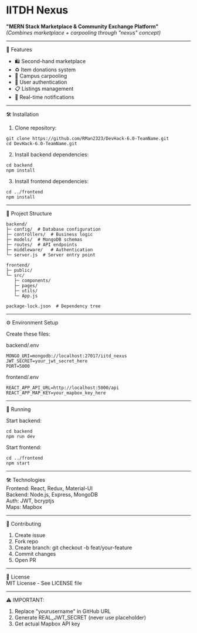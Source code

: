 # IITDH Nexus
**"MERN Stack Marketplace & Community Exchange Platform"**<br>
_(Combines marketplace + carpooling through "nexus" concept)_

--------------------------------------------------

🌟 Features  
- 🛍️ Second-hand marketplace  
- ♻️ Item donations system  
- 🚗 Campus carpooling  
- 🔐 User authentication  
- 📋 Listings management  
- 🔔 Real-time notifications  

--------------------------------------------------

🛠️ Installation  

1. Clone repository:  
```
git clone https://github.com/RMan2323/DevHack-6.0-TeamName.git
cd DevHack-6.0-TeamName.git  
```
2. Install backend dependencies:  
```
cd backend  
npm install  
```
3. Install frontend dependencies:  
```
cd ../frontend  
npm install  
```
--------------------------------------------------

📁 Project Structure  
```
backend/  
├─ config/  # Database configuration
├─ controllers/  # Business logic
├─ models/  # MongoDB schemas
├─ routes/  # API endpoints
├─ middleware/   # Authentication
└─ server.js  # Server entry point

frontend/  
├─ public/  
└─ src/  
   ├─ components/  
   ├─ pages/  
   ├─ utils/  
   └─ App.js  

package-lock.json  # Dependency tree
```
--------------------------------------------------

⚙️ Environment Setup  

Create these files:  

backend/.env  
```
MONGO_URI=mongodb://localhost:27017/iitd_nexus  
JWT_SECRET=your_jwt_secret_here  
PORT=5000  
```
frontend/.env  
```
REACT_APP_API_URL=http://localhost:5000/api  
REACT_APP_MAP_KEY=your_mapbox_key_here  
```
--------------------------------------------------

🚀 Running  

Start backend:  
```
cd backend  
npm run dev  
```
Start frontend:  
```
cd ../frontend  
npm start  
```
--------------------------------------------------

🛠️ Technologies  
Frontend: React, Redux, Material-UI  
Backend: Node.js, Express, MongoDB  
Auth: JWT, bcryptjs  
Maps: Mapbox  

--------------------------------------------------

🤝 Contributing  
1. Create issue  
2. Fork repo  
3. Create branch: git checkout -b feat/your-feature  
4. Commit changes  
5. Open PR  

--------------------------------------------------

📄 License  
MIT License - See LICENSE file  

--------------------------------------------------

⚠️ IMPORTANT:  
1. Replace "yourusername" in GitHub URL  
2. Generate REAL_JWT_SECRET (never use placeholder)  
3. Get actual Mapbox API key  
